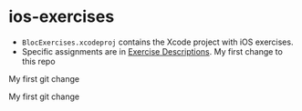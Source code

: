 ios-exercises
=============

- `BlocExercises.xcodeproj` contains the Xcode project with iOS exercises.
- Specific assignments are in [Exercise Descriptions](Exercise%20Descriptions/).
My first change to this repo

My first git change

My first git change
